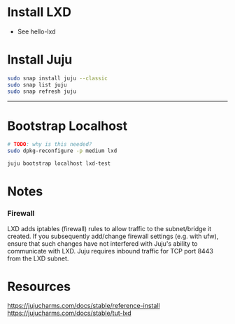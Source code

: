 # Install LXD
- See hello-lxd

# Install Juju
```bash
sudo snap install juju --classic
sudo snap list juju
sudo snap refresh juju
```

------------------------------------------------------------------------------------------------------------------------

# Bootstrap Localhost
```bash
# TODO: why is this needed?
sudo dpkg-reconfigure -p medium lxd

juju bootstrap localhost lxd-test
```

# Notes
### Firewall
LXD adds iptables (firewall) rules to allow traffic to the subnet/bridge it created. 
If you subsequently add/change firewall settings (e.g. with ufw), ensure that such changes have not interfered with Juju's ability to communicate with LXD. 
Juju requires inbound traffic for TCP port 8443 from the LXD subnet.

# Resources
https://jujucharms.com/docs/stable/reference-install
https://jujucharms.com/docs/stable/tut-lxd
